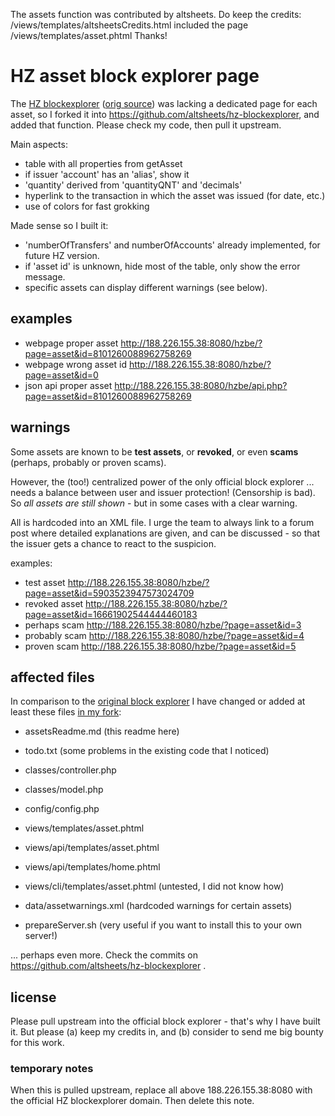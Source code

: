 The assets function was contributed by altsheets. Do keep the credits:
/views/templates/altsheetsCredits.html  included the page
/views/templates/asset.phtml Thanks!

# HZ asset block explorer page
The [HZ blockexplorer](https://explorer.horizonplatform.io) ([orig source](https://github.com/pharesim/hz-blockexplorer)) was lacking a dedicated page for each asset, so I forked it into https://github.com/altsheets/hz-blockexplorer, and added that function. Please check my code, then pull it upstream.

Main aspects:
* table with all properties from getAsset
* if issuer 'account' has an 'alias', show it
* 'quantity' derived from 'quantityQNT' and 'decimals'
* hyperlink to the transaction in which the asset was issued (for date, etc.)
* use of colors for fast grokking

Made sense so I built it:
* 'numberOfTransfers' and numberOfAccounts' already implemented, for future HZ version.
* if 'asset id' is unknown, hide most of the table, only show the error message. 
* specific assets can display different warnings (see below).

## examples
* webpage proper asset http://188.226.155.38:8080/hzbe/?page=asset&id=8101260088962758269
* webpage wrong asset id http://188.226.155.38:8080/hzbe/?page=asset&id=0
* json api proper asset http://188.226.155.38:8080/hzbe/api.php?page=asset&id=8101260088962758269

## warnings
Some assets are known to be **test assets**, or **revoked**, or even **scams** (perhaps, probably or proven scams). 

However, the (too!) centralized power of the only official block explorer ... needs a balance between user and issuer protection! (Censorship is bad). So *all assets are still shown* - but in some cases with a clear warning.

All is hardcoded into an XML file. I urge the team to always link to a forum post where detailed explanations are given, and can be discussed - so that the issuer gets a chance to react to the suspicion.  

examples:
* test asset http://188.226.155.38:8080/hzbe/?page=asset&id=5903523947573024709
* revoked asset  http://188.226.155.38:8080/hzbe/?page=asset&id=16661902544444460183
* perhaps scam http://188.226.155.38:8080/hzbe/?page=asset&id=3
* probably scam http://188.226.155.38:8080/hzbe/?page=asset&id=4
* proven scam http://188.226.155.38:8080/hzbe/?page=asset&id=5

## affected files
In comparison to the [original block explorer](https://github.com/pharesim/hz-blockexplorer) I have changed or added at least these files [in my fork](https://github.com/altsheets/hz-blockexplorer): 

* assetsReadme.md (this readme here)
* todo.txt (some problems in the existing code that I noticed)

* classes/controller.php
* classes/model.php
* config/config.php

* views/templates/asset.phtml

* views/api/templates/asset.phtml
* views/api/templates/home.phtml

* views/cli/templates/asset.phtml (untested, I did not know how)

* data/assetwarnings.xml (hardcoded warnings for certain assets)

* prepareServer.sh (very useful if you want to install this to your own server!)

... perhaps even more. Check the commits on https://github.com/altsheets/hz-blockexplorer .

## license
Please pull upstream into the official block explorer - that's why I have built it.
But please (a) keep my credits in, and (b) consider to send me big bounty for this work. 

### temporary notes
When this is pulled upstream, replace all above 188.226.155.38:8080 with the official HZ blockexplorer domain. Then delete this note.
